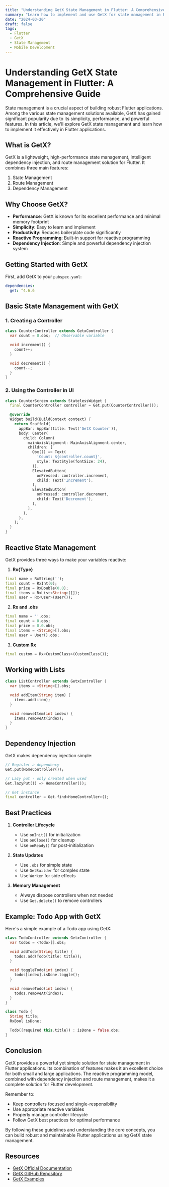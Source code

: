 ```yaml
---
title: "Understanding GetX State Management in Flutter: A Comprehensive Guide"
summary: "Learn how to implement and use GetX for state management in Flutter applications"
date: "2024-03-20"
draft: false
tags:
  - Flutter
  - GetX
  - State Management
  - Mobile Development
---
```


# Understanding GetX State Management in Flutter: A Comprehensive Guide

State management is a crucial aspect of building robust Flutter applications. Among the various state management solutions available, GetX has gained significant popularity due to its simplicity, performance, and powerful features. In this article, we'll explore GetX state management and learn how to implement it effectively in Flutter applications.

## What is GetX?

GetX is a lightweight, high-performance state management, intelligent dependency injection, and route management solution for Flutter. It combines three main features:

1. State Management
2. Route Management
3. Dependency Management

## Why Choose GetX?

- **Performance**: GetX is known for its excellent performance and minimal memory footprint
- **Simplicity**: Easy to learn and implement
- **Productivity**: Reduces boilerplate code significantly
- **Reactive Programming**: Built-in support for reactive programming
- **Dependency Injection**: Simple and powerful dependency injection system

## Getting Started with GetX

First, add GetX to your `pubspec.yaml`:

```yaml
dependencies:
  get: ^4.6.6
```

## Basic State Management with GetX

### 1. Creating a Controller

```dart
class CounterController extends GetxController {
  var count = 0.obs;  // Observable variable

  void increment() {
    count++;
  }

  void decrement() {
    count--;
  }
}
```

### 2. Using the Controller in UI

```dart
class CounterScreen extends StatelessWidget {
  final CounterController controller = Get.put(CounterController());

  @override
  Widget build(BuildContext context) {
    return Scaffold(
      appBar: AppBar(title: Text('GetX Counter')),
      body: Center(
        child: Column(
          mainAxisAlignment: MainAxisAlignment.center,
          children: [
            Obx(() => Text(
              'Count: ${controller.count}',
              style: TextStyle(fontSize: 24),
            )),
            ElevatedButton(
              onPressed: controller.increment,
              child: Text('Increment'),
            ),
            ElevatedButton(
              onPressed: controller.decrement,
              child: Text('Decrement'),
            ),
          ],
        ),
      ),
    );
  }
}
```

## Reactive State Management

GetX provides three ways to make your variables reactive:

1. **Rx{Type}**

```dart
final name = RxString('');
final count = RxInt(0);
final price = RxDouble(0.0);
final items = RxList<String>([]);
final user = Rx<User>(User());
```

2. **Rx and .obs**

```dart
final name = ''.obs;
final count = 0.obs;
final price = 0.0.obs;
final items = <String>[].obs;
final user = User().obs;
```

3. **Custom Rx**

```dart
final custom = Rx<CustomClass>(CustomClass());
```

## Working with Lists

```dart
class ListController extends GetxController {
  var items = <String>[].obs;

  void addItem(String item) {
    items.add(item);
  }

  void removeItem(int index) {
    items.removeAt(index);
  }
}
```

## Dependency Injection

GetX makes dependency injection simple:

```dart
// Register a dependency
Get.put(HomeController());

// Lazy put - only created when used
Get.lazyPut(() => HomeController());

// Get instance
final controller = Get.find<HomeController>();
```

## Best Practices

1. **Controller Lifecycle**

   - Use `onInit()` for initialization
   - Use `onClose()` for cleanup
   - Use `onReady()` for post-initialization

2. **State Updates**

   - Use `.obs` for simple state
   - Use `GetBuilder` for complex state
   - Use `Worker` for side effects

3. **Memory Management**
   - Always dispose controllers when not needed
   - Use `Get.delete()` to remove controllers

## Example: Todo App with GetX

Here's a simple example of a Todo app using GetX:

```dart
class TodoController extends GetxController {
  var todos = <Todo>[].obs;

  void addTodo(String title) {
    todos.add(Todo(title: title));
  }

  void toggleTodo(int index) {
    todos[index].isDone.toggle();
  }

  void removeTodo(int index) {
    todos.removeAt(index);
  }
}

class Todo {
  String title;
  RxBool isDone;

  Todo({required this.title}) : isDone = false.obs;
}
```

## Conclusion

GetX provides a powerful yet simple solution for state management in Flutter applications. Its combination of features makes it an excellent choice for both small and large applications. The reactive programming model, combined with dependency injection and route management, makes it a complete solution for Flutter development.

Remember to:

- Keep controllers focused and single-responsibility
- Use appropriate reactive variables
- Properly manage controller lifecycle
- Follow GetX best practices for optimal performance

By following these guidelines and understanding the core concepts, you can build robust and maintainable Flutter applications using GetX state management.

## Resources

- [GetX Official Documentation](https://pub.dev/packages/get)
- [GetX GitHub Repository](https://github.com/jonataslaw/getx)
- [GetX Examples](https://github.com/jonataslaw/getx/tree/master/example)
